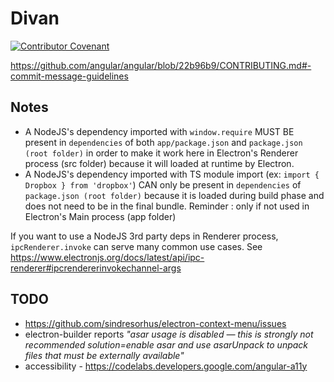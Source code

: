 # Divan

[![Contributor Covenant](https://img.shields.io/badge/Contributor%20Covenant-2.0-4baaaa.svg)](code_of_conduct.md)

<https://github.com/angular/angular/blob/22b96b9/CONTRIBUTING.md#-commit-message-guidelines>

## Notes

* A NodeJS's dependency imported with `window.require` MUST BE present in `dependencies` of both `app/package.json`
and `package.json (root folder)` in order to make it work here in Electron's Renderer process (src folder)
because it will loaded at runtime by Electron.
* A NodeJS's dependency imported with TS module import (ex: `import { Dropbox } from 'dropbox'`) CAN only be present
in `dependencies` of `package.json (root folder)` because it is loaded during build phase and does not need to be
in the final bundle. Reminder : only if not used in Electron's Main process (app folder)

If you want to use a NodeJS 3rd party deps in Renderer process, `ipcRenderer.invoke` can serve many common use cases.
See <https://www.electronjs.org/docs/latest/api/ipc-renderer#ipcrendererinvokechannel-args>

## TODO

* <https://github.com/sindresorhus/electron-context-menu/issues>
* electron-builder reports _"asar usage is disabled — this is strongly not recommended  solution=enable asar and use asarUnpack to unpack files that must be externally available"_
* accessibility - <https://codelabs.developers.google.com/angular-a11y>
